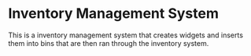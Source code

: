 # Inventory Management System
 This is a inventory management system that creates widgets and inserts them into bins that are then ran through the inventory system.
